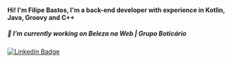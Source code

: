 #### Hi! I'm Filipe Bastos, I'm a back-end developer with experience in Kotlin, Java, Groovy and C++

##### 🔭 I’m currently working on Beleza na Web | Grupo Boticário

[![Linkedin Badge](https://img.shields.io/badge/-LinkedIn-blue?style=flat-square&logo=Linkedin&logoColor=white&link=https://www.linkedin.com/in/filipebastosdev)](https://www.linkedin.com/in/filipebastosdev)

